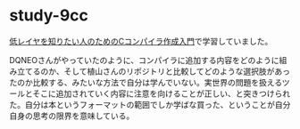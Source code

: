 # study-9cc

[低レイヤを知りたい人のためのCコンパイラ作成入門](https://www.sigbus.info/compilerbook)で学習していました。

DQNEOさんがやっていたのように、コンパイラに追加する内容をどのように組み立てるのか、そして植山さんのリポジトリと比較してどのような選択肢があったのか比較する、みたいな方法で自分は学んでいない。実世界の問題を扱えるツールとそこに追加されていく内容に注意を向けることが正しい、と突きつけられた。自分は本というフォーマットの範囲でしか学ばな買った、ということが自分自身の思考の限界を意味している。
